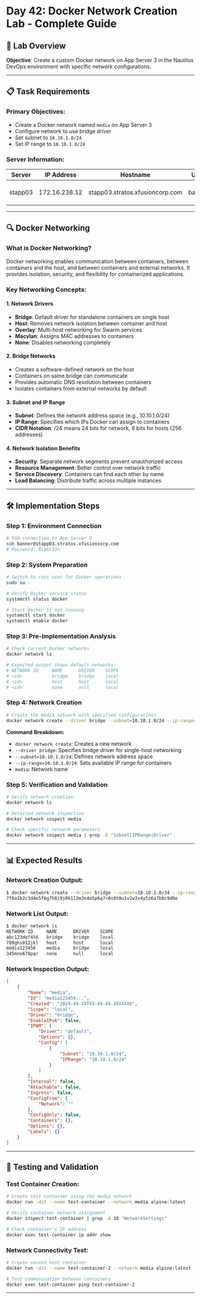 # Day 42: Docker Network Creation Lab - Complete Guide

## 🎯 Lab Overview
**Objective**: Create a custom Docker network on App Server 3 in the Nautilus DevOps environment with specific network configurations.

---

## 📋 Task Requirements

### Primary Objectives:
- Create a Docker network named `media` on App Server 3
- Configure network to use bridge driver
- Set subnet to `10.10.1.0/24`
- Set IP range to `10.10.1.0/24`

### Server Information:
| Server | IP Address | Hostname | User | Purpose |
|--------|------------|----------|------|---------|
| stapp03 | 172.16.238.12 | stapp03.stratos.xfusioncorp.com | banner | Nautilus App Server 3 |

---

## 🔍 Docker Networking 

### What is Docker Networking?
Docker networking enables communication between containers, between containers and the host, and between containers and external networks. It provides isolation, security, and flexibility for containerized applications.

### Key Networking Concepts:

#### 1. **Network Drivers**
- **Bridge**: Default driver for standalone containers on single host
- **Host**: Removes network isolation between container and host
- **Overlay**: Multi-host networking for Swarm services
- **Macvlan**: Assigns MAC addresses to containers
- **None**: Disables networking completely

#### 2. **Bridge Networks**
- Creates a software-defined network on the host
- Containers on same bridge can communicate
- Provides automatic DNS resolution between containers
- Isolates containers from external networks by default

#### 3. **Subnet and IP Range**
- **Subnet**: Defines the network address space (e.g., 10.10.1.0/24)
- **IP Range**: Specifies which IPs Docker can assign to containers
- **CIDR Notation**: /24 means 24 bits for network, 8 bits for hosts (256 addresses)

#### 4. **Network Isolation Benefits**
- **Security**: Separate network segments prevent unauthorized access
- **Resource Management**: Better control over network traffic
- **Service Discovery**: Containers can find each other by name
- **Load Balancing**: Distribute traffic across multiple instances

---

## 🛠️ Implementation Steps

### Step 1: Environment Connection
```bash
# SSH connection to App Server 3
ssh banner@stapp03.stratos.xfusioncorp.com
# Password: BigGr33n
```

### Step 2: System Preparation
```bash
# Switch to root user for Docker operations
sudo su -

# Verify Docker service status
systemctl status docker

# Start Docker if not running
systemctl start docker
systemctl enable docker
```

### Step 3: Pre-Implementation Analysis
```bash
# Check current Docker networks
docker network ls

# Expected output shows default networks:
# NETWORK ID     NAME      DRIVER    SCOPE
# <id>           bridge    bridge    local
# <id>           host      host      local
# <id>           none      null      local
```

### Step 4: Network Creation
```bash
# Create the media network with specified configurations
docker network create --driver bridge --subnet=10.10.1.0/24 --ip-range=10.10.1.0/24 media
```

**Command Breakdown:**
- `docker network create`: Creates a new network
- `--driver bridge`: Specifies bridge driver for single-host networking
- `--subnet=10.10.1.0/24`: Defines network address space
- `--ip-range=10.10.1.0/24`: Sets available IP range for containers
- `media`: Network name

### Step 5: Verification and Validation
```bash
# Verify network creation
docker network ls

# Detailed network inspection
docker network inspect media

# Check specific network parameters
docker network inspect media | grep -E "Subnet|IPRange|Driver"
```

---

## 📊 Expected Results

### Network Creation Output:
```bash
$ docker network create --driver bridge --subnet=10.10.1.0/24 --ip-range=10.10.1.0/24 media
7f8a1b2c3d4e5f6g7h8i9j0k1l2m3n4o5p6q7r8s9t0u1v2w3x4y5z6a7b8c9d0e
```

### Network List Output:
```bash
$ docker network ls
NETWORK ID     NAME      DRIVER    SCOPE
abc123def456   bridge    bridge    local
789ghi012jkl   host      host      local
media123456    media     bridge    local
345mno678pqr   none      null      local
```

### Network Inspection Output:
```json
[
    {
        "Name": "media",
        "Id": "media123456...",
        "Created": "2024-XX-XXTXX:XX:XX.XXXXXXX",
        "Scope": "local",
        "Driver": "bridge",
        "EnableIPv6": false,
        "IPAM": {
            "Driver": "default",
            "Options": {},
            "Config": [
                {
                    "Subnet": "10.10.1.0/24",
                    "IPRange": "10.10.1.0/24"
                }
            ]
        },
        "Internal": false,
        "Attachable": false,
        "Ingress": false,
        "ConfigFrom": {
            "Network": ""
        },
        "ConfigOnly": false,
        "Containers": {},
        "Options": {},
        "Labels": {}
    }
]
```

---

## 🧪 Testing and Validation

### Test Container Creation:
```bash
# Create test container using the media network
docker run -dit --name test-container --network media alpine:latest

# Verify container network assignment
docker inspect test-container | grep -A 10 "NetworkSettings"

# Check container's IP address
docker exec test-container ip addr show
```

### Network Connectivity Test:
```bash
# Create second test container
docker run -dit --name test-container-2 --network media alpine:latest

# Test communication between containers
docker exec test-container ping test-container-2
```

---
